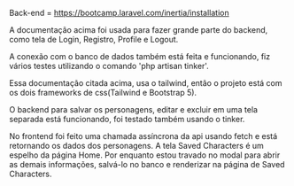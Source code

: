 Back-end = https://bootcamp.laravel.com/inertia/installation

A documentação acima foi usada para fazer grande parte do backend, como tela de Login, Registro, Profile e Logout.

A conexão com o banco de dados também está feita e funcionando, fiz vários testes utilizando o comando 'php artisan tinker'.

Essa documentação citada acima, usa o tailwind, então o projeto está com os dois frameworks de css(Tailwind e Bootstrap 5).

O backend para salvar os personagens, editar e excluir em uma tela separada está funcionando, foi testado também usando o tinker.

No frontend foi feito uma chamada assíncrona da api usando fetch e está retornando os dados dos personagens. A tela Saved Characters é um espelho da página Home. Por enquanto estou travado no modal para abrir as demais informações, salvá-lo no banco e renderizar na página de Saved Characters. 
